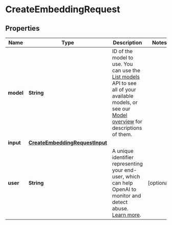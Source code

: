 

# CreateEmbeddingRequest


## Properties

| Name | Type | Description | Notes |
|------------ | ------------- | ------------- | -------------|
|**model** | **String** | ID of the model to use. You can use the [List models](/docs/api-reference/models/list) API to see all of your available models, or see our [Model overview](/docs/models/overview) for descriptions of them. |  |
|**input** | [**CreateEmbeddingRequestInput**](CreateEmbeddingRequestInput.md) |  |  |
|**user** | **String** | A unique identifier representing your end-user, which can help OpenAI to monitor and detect abuse. [Learn more](/docs/guides/safety-best-practices/end-user-ids).  |  [optional] |



